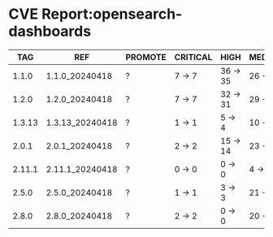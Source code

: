 # CVE Report:opensearch-dashboards
|  TAG   |       REF       | PROMOTE | CRITICAL |   HIGH   |  MEDIUM  |  LOW   | UNKNOWN |
|--------|-----------------|---------|----------|----------|----------|--------|---------|
| 1.1.0  | 1.1.0_20240418  | ?       | 7 -> 7   | 36 -> 35 | 26 -> 22 | 6 -> 5 | 0 -> 0  |
| 1.2.0  | 1.2.0_20240418  | ?       | 7 -> 7   | 32 -> 31 | 29 -> 25 | 6 -> 5 | 0 -> 0  |
| 1.3.13 | 1.3.13_20240418 | ?       | 1 -> 1   | 5 -> 4   | 10 -> 6  | 4 -> 3 | 0 -> 0  |
| 2.0.1  | 2.0.1_20240418  | ?       | 2 -> 2   | 15 -> 14 | 23 -> 19 | 3 -> 2 | 0 -> 0  |
| 2.11.1 | 2.11.1_20240418 | ?       | 0 -> 0   | 0 -> 0   | 4 -> 4   | 0 -> 0 | 0 -> 0  |
| 2.5.0  | 2.5.0_20240418  | ?       | 1 -> 1   | 3 -> 3   | 21 -> 21 | 0 -> 0 | 0 -> 0  |
| 2.8.0  | 2.8.0_20240418  | ?       | 2 -> 2   | 0 -> 0   | 20 -> 20 | 1 -> 1 | 0 -> 0  |
